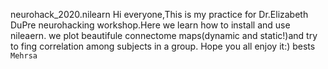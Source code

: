 neurohack_2020.nilearn
Hi everyone,This is my practice for Dr.Elizabeth DuPre neurohacking workshop.Here we learn how to install and use nileaern. we plot beautifule connectome maps(dynamic and static!)and try to fing correlation among subjects in a group.
Hope you all enjoy it:)
bests
`Mehrsa`
